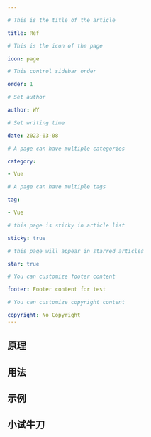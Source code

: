 ```yaml
---

# This is the title of the article

title: Ref

# This is the icon of the page

icon: page

# This control sidebar order

order: 1

# Set author

author: WY

# Set writing time

date: 2023-03-08

# A page can have multiple categories

category:

- Vue

# A page can have multiple tags

tag:

- Vue

# this page is sticky in article list

sticky: true

# this page will appear in starred articles

star: true

# You can customize footer content

footer: Footer content for test

# You can customize copyright content

copyright: No Copyright
---
```


<!-- more -->

## 原理

## 用法

## 示例

## 小试牛刀

<!-- more -->